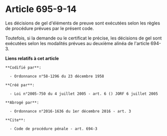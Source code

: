 # Article 695-9-14

Les décisions de gel d'éléments de preuve sont exécutées selon les règles de procédure prévues par le présent code. 

Toutefois, si la demande ou le certificat le précise, les décisions de gel sont exécutées selon les modalités prévues au
deuxième alinéa de l'article 694-3.

**Liens relatifs à cet article**

	**Codifié par**:

	  - Ordonnance n°58-1296 du 23 décembre 1958

	**Créé par**:

	  - Loi n°2005-750 du 4 juillet 2005 - art. 6 () JORF 6 juillet 2005

	**Abrogé par**:

	  - Ordonnance n°2016-1636 du 1er décembre 2016 - art. 3

	**Cite**:

	  - Code de procédure pénale - art. 694-3

